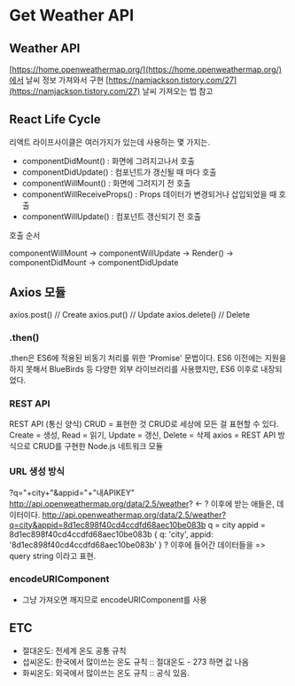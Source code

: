 # Get Weather API

## Weather API

[https://home.openweathermap.org/](https://home.openweathermap.org/)에서 날씨 정보 가져와서 구현
[https://namjackson.tistory.com/27](https://namjackson.tistory.com/27) 날씨 가져오는 법 참고

## React Life Cycle

리액트 라이프사이클은 여러가지가 있는데 사용하는 몇 가지는.

- componentDidMount() : 화면에 그려지고나서 호출
- componentDidUpdate() : 컴포넌트가 갱신될 때 마다 호출
- componentWillMount() : 화면에 그려지기 전 호출
- componentWillReceiveProps() : Props 데이터가 변경되거나 삽입되었을 때 호출
- componentWillUpdate() : 컴포넌트 갱신되기 전 호출

호출 순서

componentWillMount -> componentWillUpdate -> Render() -> componentDidMount -> componentDidUpdate

## Axios 모듈

axios.post() // Create
axios.put() // Update
axios.delete() // Delete

### .then()

.then은 ES6에 적용된 비동기 처리를 위한 'Promise' 문법이다.
ES6 이전에는 지원을 하지 못해서 BlueBirds 등 다양한 외부 라이브러리를 사용했지만, ES6 이후로 내장되었다.


### REST API

REST API (통신 양식)
CRUD = 표현한 것
CRUD로 세상에 모든 걸 표현할 수 있다.
Create = 생성, Read = 읽기, Update = 갱신, Delete = 삭제
axios = REST API 방식으로 CRUD를 구현한 Node.js 네트워크 모듈

### URL 생성 방식 

?q="+city+"&appid="+"내APIKEY"
http://api.openweathermap.org/data/2.5/weather? <- ? 이후에 받는 애들은, 데이터이다.
http://api.openweathermap.org/data/2.5/weather?q=city&appid=8d1ec898f40cd4ccdfd68aec10be083b
q = city
appid = 8d1ec898f40cd4ccdfd68aec10be083b
{
  q: 'city',
  appid: '8d1ec898f40cd4ccdfd68aec10be083b'
}
? 이후에 들어간 데이터들을 => query string 이라고 표현.

### encodeURIComponent

- 그냥 가져오면 깨지므로 encodeURIComponent를 사용

## ETC

- 절대온도: 전세계 온도 공통 규칙
- 섭씨온도: 한국에서 많이쓰는 온도 규칙 :: 절대온도 - 273 하면 값 나옴
- 화씨온도: 외국에서 많이쓰는 온도 규칙 :: 공식 있음.